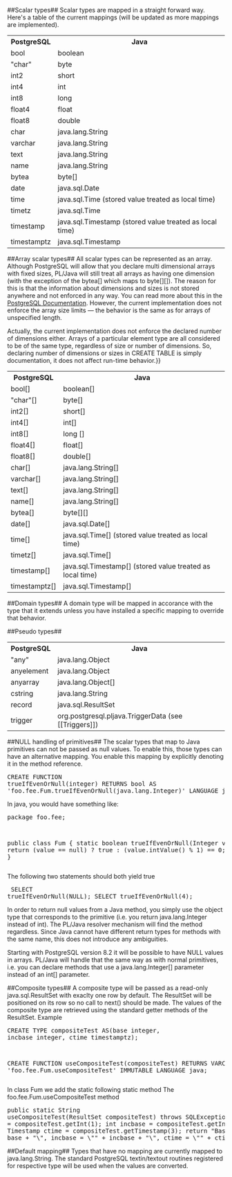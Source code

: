 ##Scalar types##
Scalar types are mapped in a straight forward way. Here's a table of the current mappings (will be updated as more mappings are implemented).
<table>
<tr><th>PostgreSQL</th><th>Java</th></tr>
<tr><td>bool</td><td>boolean</td></tr>
<tr><td>"char"</td><td>byte</td></tr>
<tr><td>int2</td><td>short</td></tr>
<tr><td>int4</td><td>int</td></tr>
<tr><td>int8</td><td>long</td></tr>
<tr><td>float4</td><td>float</td></tr>
<tr><td>float8</td><td>double</td></tr>
<tr><td>char</td><td>java.lang.String</td></tr>
<tr><td>varchar</td><td>java.lang.String</td></tr>
<tr><td>text</td><td>java.lang.String</td></tr>
<tr><td>name</td><td>java.lang.String</td></tr>
<tr><td>bytea</td><td>byte[]</td></tr>
<tr><td>date</td><td>java.sql.Date</td></tr>
<tr><td>time</td><td>java.sql.Time (stored value treated as local time)</td></tr>
<tr><td>timetz</td><td>java.sql.Time</td></tr>
<tr><td>timestamp</td><td>java.sql.Timestamp (stored value treated as local time)</td></tr>
<tr><td>timestamptz</td><td>java.sql.Timestamp</td></tr>
</table>

##Array scalar types##
All scalar types can be represented as an array. Although PostgreSQL will allow that you declare multi dimensional arrays with fixed sizes, PL/Java will still treat all arrays as having one dimension (with the exception of the bytea[] which maps to byte[][]). The reason for this is that the information about dimensions and sizes is not stored anywhere and not enforced in any way. You can read more about this in the [PostgreSQL Documentation](http://www.postgresql.org/docs/8.4/static/arrays.html).
However, the current implementation does not enforce the array size limits — the behavior is the same as for arrays of unspecified length.

Actually, the current implementation does not enforce the declared number of dimensions either. Arrays of a particular element type are all considered to be of the same type, regardless of size or number of dimensions. So, declaring number of dimensions or sizes in CREATE TABLE is simply documentation, it does not affect run-time behavior.}}
<table>
<tr><th>PostgreSQL</th><th>Java</th></tr>
<tr><td>bool[]</td><td>boolean[]</td></tr>
<tr><td>"char"[]</td><td>byte[]</td></tr>
<tr><td>int2[]</td><td>short[]</td></tr>
<tr><td>int4[]</td><td>int[]</td></tr>
<tr><td>int8[]</td><td>long []</td></tr>
<tr><td>float4[]</td><td>float[]</td></tr>
<tr><td>float8[]</td><td>double[]</td></tr>
<tr><td>char[]</td><td>java.lang.String[]</td></tr>
<tr><td>varchar[]</td><td>java.lang.String[]</td></tr>
<tr><td>text[]</td><td>java.lang.String[]</td></tr>
<tr><td>name[]</td><td>java.lang.String[]</td></tr>
<tr><td>bytea[]</td><td>byte[][]</td></tr>
<tr><td>date[]</td><td>java.sql.Date[]</td></tr>
<tr><td>time[]</td><td>java.sql.Time[] (stored value treated as local time)</td></tr>
<tr><td>timetz[]</td><td>java.sql.Time[]</td></tr>
<tr><td>timestamp[]</td><td>java.sql.Timestamp[] (stored value treated as local time)</td></tr>
<tr><td>timestamptz[]</td><td>java.sql.Timestamp[]</td></tr>
</table>

##Domain types##
A domain type will be mapped in accorance with the type that it extends unless you have installed a specific mapping to override that behavior.

##Pseudo types##
<table>
<tr><th>PostgreSQL</th><th>Java</th></tr>
<tr><td>"any"</td><td>java.lang.Object</td></tr>
<tr><td>anyelement</td><td>java.lang.Object</td></tr>
<tr><td>anyarray</td><td>java.lang.Object[]</td></tr>
<tr><td>cstring</td><td>java.lang.String</td></tr>
<tr><td>record</td><td>java.sql.ResultSet</td></tr>
<tr><td>trigger</td><td>org.postgresql.pljava.TriggerData (see [[Triggers]])</td></tr>
</table>

##NULL handling of primitives##
The scalar types that map to Java primitives can not be passed as null values. To enable this, those types can have an alternative mapping. You enable this mapping by explicitly denoting it in the method reference.<pre>CREATE FUNCTION trueIfEvenOrNull(integer)
  RETURNS bool
  AS 'foo.fee.Fum.trueIfEvenOrNull(java.lang.Integer)'
  LANGUAGE java;
</pre>In java, you would have something like:<pre>package foo.fee;

public class Fum
{
  static boolean trueIfEvenOrNull(Integer value)
  {
    return (value == null)
      ? true
      : (value.intValue() % 1) == 0;
  }
}</pre>The following two statements should both yield true<pre>
SELECT trueIfEvenOrNull(NULL);
SELECT trueIfEvenOrNull(4);</pre>In order to return null values from a Java method, you simply use the object type that corresponds to the primitive (i.e. you return java.lang.Integer instead of int). The PL/Java resolver mechanism will find the method regardless. Since Java cannot have different return types for methods with the same name, this does not introduce any ambiguities.

Starting with PostgreSQL version 8.2 it will be possible to have NULL values in arrays. PL/Java will handle that the same way as with normal primitives, i.e. you can declare methods that use a java.lang.Integer[] parameter instead of an int[] parameter.

##Composite types##
A composite type will be passed as a read-only java.sql.ResultSet with exaclty one row by default. The ResultSet will be positioned on its row so no call to next() should be made. The values of the composite type are retrieved using the standard getter methods of the ResultSet.
Example<pre>CREATE TYPE compositeTest
  AS(base integer, incbase integer, ctime timestamptz);

CREATE FUNCTION useCompositeTest(compositeTest)
  RETURNS VARCHAR
  AS 'foo.fee.Fum.useCompositeTest'
  IMMUTABLE LANGUAGE java;
</pre>
In class Fum we add the static following static method
The foo.fee.Fum.useCompositeTest method<pre>public static String useCompositeTest(ResultSet compositeTest)
throws SQLException
{
  int base = compositeTest.getInt(1);
  int incbase = compositeTest.getInt(2);
  Timestamp ctime = compositeTest.getTimestamp(3);
  return "Base = \\"" + base +
    "\\", incbase = \\"" + incbase +
    "\\", ctime = \\"" + ctime + "\\"";
}
</pre>

##Default mapping##
Types that have no mapping are currently mapped to java.lang.String. The standard PostgreSQL textin/textout routines registered for respective type will be used when the values are converted.